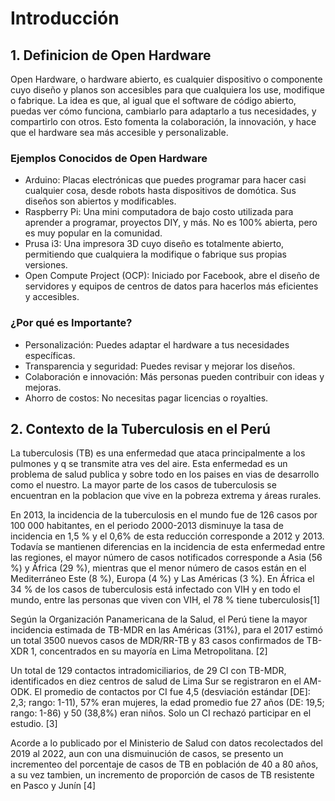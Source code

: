 # Introducción
## 1. Definicion de Open Hardware
Open Hardware, o hardware abierto, es cualquier dispositivo o componente cuyo diseño y planos son accesibles para que cualquiera los use, modifique o fabrique. La idea es que, al igual que el software de código abierto, puedas ver cómo funciona, cambiarlo para adaptarlo a tus necesidades, y compartirlo con otros. Esto fomenta la colaboración, la innovación, y hace que el hardware sea más accesible y personalizable.
### Ejemplos Conocidos de Open Hardware
 - Arduino: Placas electrónicas que puedes programar para hacer casi cualquier cosa, desde robots hasta dispositivos de domótica. Sus diseños son abiertos y modificables.
 - Raspberry Pi: Una mini computadora de bajo costo utilizada para aprender a programar, proyectos DIY, y más. No es 100% abierta, pero es muy popular en la comunidad.
 - Prusa i3: Una impresora 3D cuyo diseño es totalmente abierto, permitiendo que cualquiera la modifique o fabrique sus propias versiones.
 - Open Compute Project (OCP): Iniciado por Facebook, abre el diseño de servidores y equipos de centros de datos para hacerlos más eficientes y accesibles.
### ¿Por qué es Importante?
- Personalización: Puedes adaptar el hardware a tus necesidades específicas.
 - Transparencia y seguridad: Puedes revisar y mejorar los diseños.
 - Colaboración e innovación: Más personas pueden contribuir con ideas y mejoras.
 - Ahorro de costos: No necesitas pagar licencias o royalties.

 ## 2. Contexto de la Tuberculosis en el Perú
La tuberculosis (TB) es una enfermedad que ataca principalmente a los pulmones y q se transmite atra ves del aire. Esta enfermedad es un problema de salud publica y sobre todo en los paises en vias de desarrollo como el nuestro. La mayor parte de los casos de tuberculosis se encuentran en la poblacion que vive en la pobreza extrema y áreas rurales.

En 2013, la incidencia de la tuberculosis en el mundo fue de 126 casos por 100 000 habitantes, en el periodo 2000-2013 disminuye la tasa de incidencia en 1,5 % y el 0,6% de esta reducción corresponde a 2012 y 2013. Todavía se mantienen diferencias en la incidencia de esta enfermedad entre las regiones, el mayor número de casos notificados corresponde a Asia (56 %) y África (29 %), mientras que el menor número de casos están en el Mediterráneo Este (8 %), Europa (4 %) y Las Américas (3 %). En África el 34 % de los casos de tuberculosis está infectado con VIH y en todo el mundo, entre las personas que viven con VIH, el 78 % tiene tuberculosis[1]

Según la Organización Panamericana de la Salud, el Perú tiene la mayor incidencia estimada de TB-MDR en las Américas (31%), para el 2017 estimó un total 3500 nuevos casos de MDR/RR-TB y 83 casos confirmados de TB-XDR 1, concentrados en su mayoría en Lima Metropolitana. [2] 

Un total de 129 contactos intradomiciliarios, de 29 CI con TB-MDR, identificados en diez centros de salud de Lima Sur se registraron en el AM-ODK. El promedio de contactos por CI fue 4,5 (desviación estándar [DE]: 2,3; rango: 1-11), 57% eran mujeres, la edad promedio fue 27 años (DE: 19,5; rango: 1-86) y 50 (38,8%) eran niños. Solo un CI rechazó participar en el estudio. [3]

Acorde a lo publicado por el Ministerio de Salud con datos recolectados del 2019 al 2022, aun con una dismuinución de casos, se presento un incrementeo del porcentaje de casos de TB en población de 40 a 80 años, a su vez tambien, un incremento de proporción de casos de TB resistente en Pasco y Junín [4]
